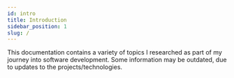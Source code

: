 ```yaml
---
id: intro
title: Introduction
sidebar_position: 1
slug: /
---
```


This documentation contains a variety of topics I researched as part of my journey into software development.
Some information may be outdated, due to updates to the projects/technologies.
